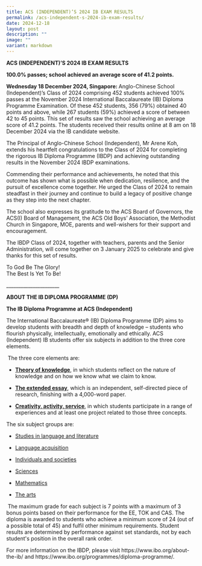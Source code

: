 ```yaml
---
title: ACS (INDEPENDENT)’S 2024 IB EXAM RESULTS
permalink: /acs-independent-s-2024-ib-exam-results/
date: 2024-12-18
layout: post
description: ""
image: ""
variant: markdown
---
```

<p><strong>ACS (INDEPENDENT)’S 2024 IB EXAM RESULTS</strong>
</p>
<p><strong>100.0% passes; school achieved an average score of 41.2 points.</strong>&nbsp;</p>
<p><strong>Wednesday 18 December 2024, Singapore: </strong>Anglo-Chinese
School (Independent)’s Class of 2024 comprising 452 students achieved 100%
passes at the November 2024 International Baccalaureate (IB) Diploma Programme
Examination. Of these 452 students, 356 (79%) obtained 40 points and above,
while 267 students (59%) achieved a score of between 42 to 45 points. This
set of results saw the school achieving an average score of 41.2 points.
The students received their results online at 8 am on 18 December 2024
via the IB candidate website.&nbsp;</p>
<p>The Principal of Anglo-Chinese School (Independent), Mr Arene Koh, extends
his heartfelt congratulations to the Class of 2024 for completing the rigorous
IB Diploma Programme (IBDP) and achieving outstanding results in the November
2024 IBDP examinations.&nbsp;</p>
<p>Commending their performance and achievements, he noted that this outcome
has shown what is possible when dedication, resilience, and the pursuit
of excellence come together. He urged the Class of 2024 to remain steadfast
in their journey and continue to build a legacy of positive change as they
step into the next chapter.&nbsp;</p>
<p>The school also expresses its gratitude to the ACS Board of Governors,
the ACS(I) Board of Management, the ACS Old Boys’ Association, the Methodist
Church in Singapore, MOE, parents and well-wishers for their support and
encouragement.</p>
<p>The IBDP Class of 2024, together with teachers, parents and the Senior
Administration, will come together on 3 January 2025 to celebrate and give
thanks for this set of results.<em>&nbsp;</em>&nbsp;</p>
<p></p>
<p>To God Be The Glory!
<br>The Best Is Yet To Be!&nbsp;</p>
<p>______________________<strong>&nbsp;</strong>
</p>
<p><strong>ABOUT THE IB DIPLOMA PROGRAMME (DP)</strong>
</p>
<p><strong>The IB Diploma Programme at ACS (Independent)<br></strong>
</p>
<p>The International Baccalaureate® (IB) Diploma Programme (DP) aims to develop
students with breadth and depth of knowledge – students who flourish physically,
intellectually, emotionally and ethically. ACS (Independent) IB students
offer six subjects in addition to the three core elements.</p>
<p>&nbsp;The three core elements are:&nbsp;</p>
<ul data-tight="true" class="tight">
<li>
<p><strong><a href="https://www.ibo.org/programmes/diploma-programme/curriculum/theory-of-knowledge/" rel="noopener noreferrer nofollow" target="_blank">Theory of knowledge</a></strong>,
in which students reflect on the nature of knowledge and on how we know
what we claim to know.</p>
</li>
<li>
<p><strong><a href="https://www.ibo.org/programmes/diploma-programme/curriculum/extended-essay/" rel="noopener noreferrer nofollow" target="_blank">The extended essay</a></strong>,
which is an independent, self-directed piece of research, finishing with
a 4,000-word paper.</p>
</li>
<li>
<p><strong><a href="https://ibo.org/programmes/diploma-programme/curriculum/dp-core/creativity-activity-and-service/" rel="noopener noreferrer nofollow" target="_blank">Creativity, activity, service</a></strong>,          in which students participate in a range of experiences and at least one project related to those three concepts.</p>
</li>

</ul>
<p>The six subject groups are:&nbsp;</p>
<ul data-tight="true" class="tight">
<li>
<p><a href="https://www.ibo.org/programmes/diploma-programme/curriculum/language-and-literature/" rel="noopener noreferrer nofollow" target="_blank">Studies in language and literature</a>
</p>
</li>
<li>
<p><a href="https://www.ibo.org/programmes/diploma-programme/curriculum/language-acquisition/" rel="noopener noreferrer nofollow" target="_blank">Language acquisition</a>
</p>
</li>
<li>
<p><a href="https://www.ibo.org/programmes/diploma-programme/curriculum/individuals-and-societies/" rel="noopener noreferrer nofollow" target="_blank">Individuals and societies</a>
</p>
</li>
<li>
<p><a href="https://www.ibo.org/programmes/diploma-programme/curriculum/sciences/" rel="noopener noreferrer nofollow" target="_blank">Sciences</a>
</p>
</li>
<li>
<p><a href="https://www.ibo.org/programmes/diploma-programme/curriculum/mathematics/" rel="noopener noreferrer nofollow" target="_blank">Mathematics</a>
</p>
</li>
<li>
<p><a href="https://www.ibo.org/programmes/diploma-programme/curriculum/the-arts/" rel="noopener noreferrer nofollow" target="_blank">The arts</a>
</p>
</li>
</ul>
<p>&nbsp;The maximum grade for each subject is 7 points with a maximum of
3 bonus points based on their performance for the EE, TOK and CAS. The
diploma is awarded to students who achieve a minimum score of 24 (out of
a possible total of 45) and fulfil other minimum requirements. <a rel="noopener noreferrer nofollow" target="_blank">Student results are determined by performance against set standards, not by each student's position in the overall rank order.</a>&nbsp;</p>
<p>For more information on the IBDP, please visit <a rel="noopener noreferrer nofollow" target="_blank">https://www.ibo.org/about-the-ib/</a> and
<a rel="noopener noreferrer nofollow" target="_blank">https://www.ibo.org/programmes/diploma-programme/</a>.</p>